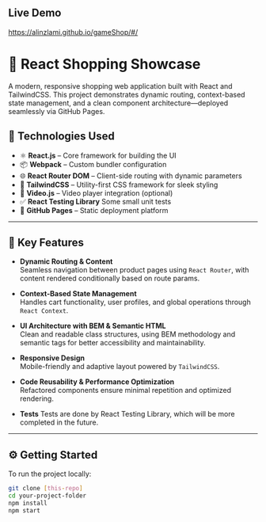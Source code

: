 ## Live Demo
https://alinzlami.github.io/gameShop/#/

# 🛒 React Shopping Showcase

A modern, responsive shopping web application built with React and TailwindCSS. This project demonstrates dynamic routing, context-based state management, and a clean component architecture—deployed seamlessly via GitHub Pages.

## 🔧 Technologies Used

- ⚛️ **React.js** – Core framework for building the UI
- 📦 **Webpack** – Custom bundler configuration
- 🌐 **React Router DOM** – Client-side routing with dynamic parameters
- 🎨 **TailwindCSS** – Utility-first CSS framework for sleek styling
- 🎥 **Video.js** – Video player integration (optional)
- ✅ **React Testing Library** Some small unit tests
- 🚀 **GitHub Pages** – Static deployment platform

---

## 🧠 Key Features

- **Dynamic Routing & Content**  
  Seamless navigation between product pages using `React Router`, with content rendered conditionally based on route params.

- **Context-Based State Management**  
  Handles cart functionality, user profiles, and global operations through `React Context`.

- **UI Architecture with BEM & Semantic HTML**  
  Clean and readable class structures, using BEM methodology and semantic tags for better accessibility and maintainability.

- **Responsive Design**  
  Mobile-friendly and adaptive layout powered by `TailwindCSS`.

- **Code Reusability & Performance Optimization**  
  Refactored components ensure minimal repetition and optimized rendering.

- **Tests**
 Tests are done by React Testing Library, which will be more completed in the future.

---

## ⚙️ Getting Started

To run the project locally:

```bash
git clone [this-repo]
cd your-project-folder
npm install
npm start